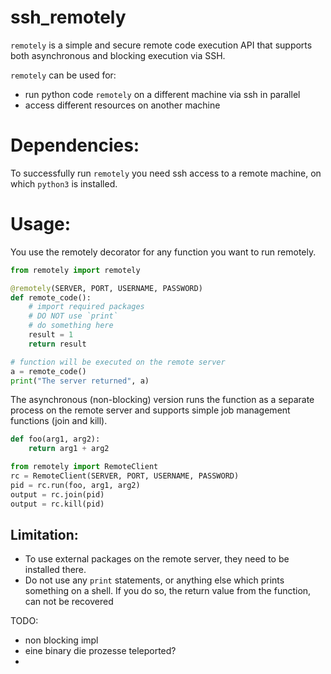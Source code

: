 ssh_remotely
========
`remotely` is a simple and secure remote code execution API that supports both 
asynchronous and blocking execution via SSH. 

`remotely` can be used for:
- run python code `remotely` on a different machine via ssh in parallel
- access different resources on another machine

Dependencies:
============

To successfully run `remotely` you need ssh access to a remote machine, on
which `python3` is installed.

Usage:
=====

You use the remotely decorator for any function you want to run remotely.

```python
from remotely import remotely

@remotely(SERVER, PORT, USERNAME, PASSWORD)
def remote_code():
    # import required packages
    # DO NOT use `print`
    # do something here
    result = 1
    return result

# function will be executed on the remote server
a = remote_code()
print("The server returned", a)
```

The asynchronous (non-blocking) version runs the function as a separate process 
on the remote server and supports simple job management functions (join and kill).

```python
def foo(arg1, arg2):
    return arg1 + arg2

from remotely import RemoteClient
rc = RemoteClient(SERVER, PORT, USERNAME, PASSWORD)
pid = rc.run(foo, arg1, arg2)
output = rc.join(pid)
output = rc.kill(pid)
```

Limitation:
-----------

- To use external packages on the remote server, they need to be installed there.
- Do not use any `print` statements, or anything else which prints something on
    a shell. If you do so, the return value from the function, can not be recovered

TODO:
- non blocking impl
- eine binary die prozesse teleported?
- 
